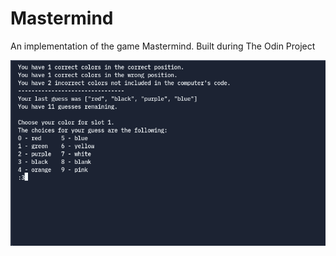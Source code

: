 # Mastermind
An implementation of the game Mastermind. Built during The Odin Project
<p align="center">
  <img src="https://raw.githubusercontent.com/boydjc/Mastermind/main/screenshot.png">
</p>
